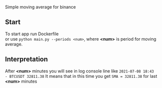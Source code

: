 Simple moving average for binance
## Start
To start app run Dockerfile  
or use `python main.py --periods <num>`, where **\<num\>** is period for moving average.
## Interpretation
After **\<num\>** minutes you will see in log console line like `2021-07-08 18:43 - BTCUSDT	32811.38`
It means that in this time you get `SMA = 32811.38` for last **\<num\>** minutes